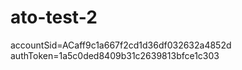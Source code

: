# ato-test-2
accountSid=ACaff9c1a667f2cd1d36df032632a4852d
authToken=1a5c0ded8409b31c2639813bfce1c303
